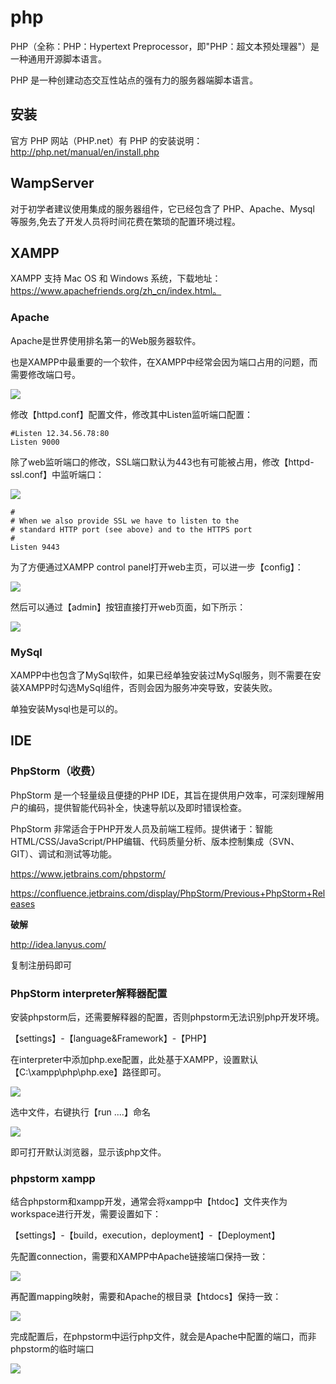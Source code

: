 # php
PHP（全称：PHP：Hypertext Preprocessor，即"PHP：超文本预处理器"）是一种通用开源脚本语言。

PHP 是一种创建动态交互性站点的强有力的服务器端脚本语言。

## 安装
官方 PHP 网站（PHP.net）有 PHP 的安装说明： http://php.net/manual/en/install.php

## WampServer
对于初学者建议使用集成的服务器组件，它已经包含了 PHP、Apache、Mysql 等服务,免去了开发人员将时间花费在繁琐的配置环境过程。

## XAMPP
XAMPP 支持 Mac OS 和 Windows 系统，下载地址：https://www.apachefriends.org/zh_cn/index.html。

### Apache
Apache是世界使用排名第一的Web服务器软件。

也是XAMPP中最重要的一个软件，在XAMPP中经常会因为端口占用的问题，而需要修改端口号。

![](./assets/install/apache-httpd-conf.png)

修改【httpd.conf】配置文件，修改其中Listen监听端口配置：
```shell
#Listen 12.34.56.78:80
Listen 9000
```

除了web监听端口的修改，SSL端口默认为443也有可能被占用，修改【httpd-ssl.conf】中监听端口：

![](./assets/install/apache-httpd-ssl-conf.png)

```shell
#
# When we also provide SSL we have to listen to the 
# standard HTTP port (see above) and to the HTTPS port
#
Listen 9443
```

为了方便通过XAMPP control panel打开web主页，可以进一步【config】：

![](./assets/install/apache-port-config.png)

然后可以通过【admin】按钮直接打开web页面，如下所示：

![](./assets/install/apache-admin-web.png)

### MySql
XAMPP中也包含了MySql软件，如果已经单独安装过MySql服务，则不需要在安装XAMPP时勾选MySql组件，否则会因为服务冲突导致，安装失败。

单独安装Mysql也是可以的。

## IDE
### PhpStorm（收费）

PhpStorm 是一个轻量级且便捷的PHP IDE，其旨在提供用户效率，可深刻理解用户的编码，提供智能代码补全，快速导航以及即时错误检查。

PhpStorm 非常适合于PHP开发人员及前端工程师。提供诸于：智能HTML/CSS/JavaScript/PHP编辑、代码质量分析、版本控制集成（SVN、GIT）、调试和测试等功能。

https://www.jetbrains.com/phpstorm/

https://confluence.jetbrains.com/display/PhpStorm/Previous+PhpStorm+Releases

**破解**

http://idea.lanyus.com/

复制注册码即可



### PhpStorm interpreter解释器配置
安装phpstorm后，还需要解释器的配置，否则phpstorm无法识别php开发环境。

【settings】-【language&Framework】-【PHP】

在interpreter中添加php.exe配置，此处基于XAMPP，设置默认【C:\xampp\php\php.exe】路径即可。

![](./assets/install/phpstorm-interpreter.png)

选中文件，右键执行【run ....】命名

![](./assets/install/phpstorm-default-run.png)

即可打开默认浏览器，显示该php文件。

### phpstorm xampp
结合phpstorm和xampp开发，通常会将xampp中【htdoc】文件夹作为workspace进行开发，需要设置如下：

【settings】-【build，execution，deployment】-【Deployment】

先配置connection，需要和XAMPP中Apache链接端口保持一致：

![](./assets/install/phpstorm-deployment-connection.png)

再配置mapping映射，需要和Apache的根目录【htdocs】保持一致：

![](./assets/install/phpstorm-deployment-mapping.png)

完成配置后，在phpstorm中运行php文件，就会是Apache中配置的端口，而非phpstorm的临时端口

![](./assets/install/phpstorm-inlocal-demo.png)
